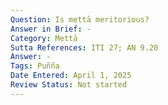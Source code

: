 ```yaml
---
Question: Is mettā meritorious?
Answer in Brief: -
Category: Mettā
Sutta References: ITI 27; AN 9.20
Answer: -
Tags: Puñña
Date Entered: April 1, 2025
Review Status: Not started
---
```

